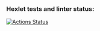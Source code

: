 ### Hexlet tests and linter status:
[![Actions Status](https://github.com/slowyan/frontend-project-44/workflows/hexlet-check/badge.svg)](https://github.com/slowyan/frontend-project-44/actions)